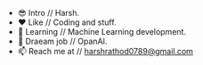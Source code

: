 - 😎 Intro // Harsh.
- ❤  Like // Coding and stuff.
- 🌱 Learning //  Machine Learning development.
- 💞️ Draeam job // OpanAI.
- 📫 Reach me at // harshrathod0789@gmail.com
